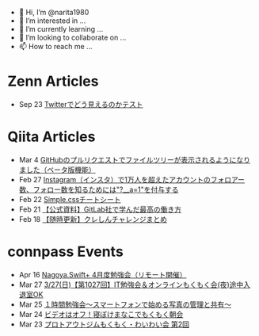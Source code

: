 - 👋 Hi, I’m @narita1980
- 👀 I’m interested in ...
- 🌱 I’m currently learning ...
- 💞️ I’m looking to collaborate on ...
- 📫 How to reach me ...

# Zenn Articles

<!-- profile updater begin: zenn -->
- Sep 23 [Twitterでどう見えるのかテスト](https://zenn.dev/narita1980/articles/cbb21f8d7f785752d6ac)
<!-- profile updater end: zenn -->

# Qiita Articles

<!-- profile updater begin: qiita -->
- Mar 4 [GitHubのプルリクエストでファイルツリーが表示されるようになりました（ベータ版機能）](https://qiita.com/narita1980/items/bee2c5232342a51e0415)
- Feb 27 [Instagram（インスタ）で1万人を超えたアカウントのフォロアー数、フォロー数を知るためには"?__a=1"を付与する](https://qiita.com/narita1980/items/630b7014fa893461b991)
- Feb 22 [Simple.cssチートシート](https://qiita.com/narita1980/items/fd2ccf0e91944aab9fd5)
- Feb 21 [【公式資料】GitLab社で学んだ最高の働き方](https://qiita.com/narita1980/items/d7d142c2bb6312cb9ad6)
- Feb 18 [【随時更新】クレしんチャレンジまとめ](https://qiita.com/narita1980/items/03d9a24b7ac1fdf81b18)
<!-- profile updater end: qiita -->

# connpass Events

<!-- profile updater begin: connpass -->
- Apr 16 [Nagoya.Swift+ 4月度勉強会（リモート開催）](https://nagoyaswiftplus.connpass.com/event/242826/)
- Mar 27 [3/27(日)【第1027回】IT勉強会＆オンラインもくもく会(夜)途中入退室OK](https://no-genre-mokumoku.connpass.com/event/242822/)
- Mar 25 [１時間勉強会〜スマートフォンで始める写真の管理と共有〜](https://crossroads.connpass.com/event/242823/)
- Mar 24 [ビデオはオフ！寝ぼけまなこでもくもく朝会](https://itmokumoku.connpass.com/event/242825/)
- Mar 23 [プロトアウトジムもくもく・わいわい会 第2回](https://protoout.connpass.com/event/242824/)
<!-- profile updater end: connpass -->

<!---
narita1980/narita1980 is a ✨ special ✨ repository because its `README.md` (this file) appears on your GitHub profile.
You can click the Preview link to take a look at your changes.
--->
